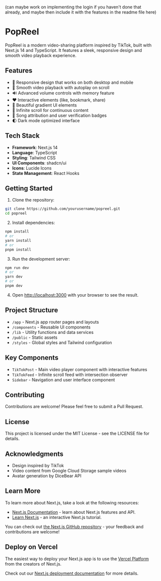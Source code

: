 
(can maybe work on implementing the login if you haven't done that already, and maybe then include it with the features in the readme file here)


# PopReel

PopReel is a modern video-sharing platform inspired by TikTok, built with Next.js 14 and TypeScript. It features a sleek, responsive design and smooth video playback experience.

## Features

- 📱 Responsive design that works on both desktop and mobile
- 🎥 Smooth video playback with autoplay on scroll
- 🔊 Advanced volume controls with memory feature
- ❤️ Interactive elements (like, bookmark, share)
- 🎨 Beautiful gradient UI elements
- 🔄 Infinite scroll for continuous content
- 🎵 Song attribution and user verification badges
- 🌓 Dark mode optimized interface

## Tech Stack

- **Framework**: Next.js 14
- **Language**: TypeScript
- **Styling**: Tailwind CSS
- **UI Components**: shadcn/ui
- **Icons**: Lucide Icons
- **State Management**: React Hooks

## Getting Started

1. Clone the repository:

```bash
git clone https://github.com/yourusername/popreel.git
cd popreel
```

2. Install dependencies:

```bash
npm install
# or
yarn install
# or
pnpm install
```

3. Run the development server:

```bash
npm run dev
# or
yarn dev
# or
pnpm dev
```

4. Open [http://localhost:3000](http://localhost:3000) with your browser to see the result.

## Project Structure

- `/app` - Next.js app router pages and layouts
- `/components` - Reusable UI components
- `/lib` - Utility functions and data services
- `/public` - Static assets
- `/styles` - Global styles and Tailwind configuration

## Key Components

- `TikTokPost` - Main video player component with interactive features
- `TikTokFeed` - Infinite scroll feed with intersection observer
- `Sidebar` - Navigation and user interface component

## Contributing

Contributions are welcome! Please feel free to submit a Pull Request.

## License

This project is licensed under the MIT License - see the LICENSE file for details.

## Acknowledgments

- Design inspired by TikTok
- Video content from Google Cloud Storage sample videos
- Avatar generation by DiceBear API

## Learn More

To learn more about Next.js, take a look at the following resources:

- [Next.js Documentation](https://nextjs.org/docs) - learn about Next.js features and API.
- [Learn Next.js](https://nextjs.org/learn) - an interactive Next.js tutorial.

You can check out [the Next.js GitHub repository](https://github.com/vercel/next.js) - your feedback and contributions are welcome!

## Deploy on Vercel

The easiest way to deploy your Next.js app is to use the [Vercel Platform](https://vercel.com/new?utm_medium=default-template&filter=next.js&utm_source=create-next-app&utm_campaign=create-next-app-readme) from the creators of Next.js.

Check out our [Next.js deployment documentation](https://nextjs.org/docs/app/building-your-application/deploying) for more details.
